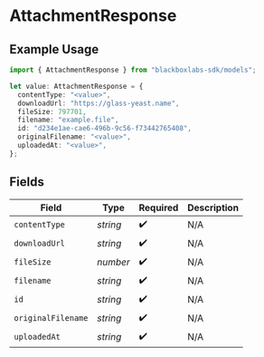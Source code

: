# AttachmentResponse

## Example Usage

```typescript
import { AttachmentResponse } from "blackboxlabs-sdk/models";

let value: AttachmentResponse = {
  contentType: "<value>",
  downloadUrl: "https://glass-yeast.name",
  fileSize: 797701,
  filename: "example.file",
  id: "d234e1ae-cae6-496b-9c56-f73442765408",
  originalFilename: "<value>",
  uploadedAt: "<value>",
};
```

## Fields

| Field              | Type               | Required           | Description        |
| ------------------ | ------------------ | ------------------ | ------------------ |
| `contentType`      | *string*           | :heavy_check_mark: | N/A                |
| `downloadUrl`      | *string*           | :heavy_check_mark: | N/A                |
| `fileSize`         | *number*           | :heavy_check_mark: | N/A                |
| `filename`         | *string*           | :heavy_check_mark: | N/A                |
| `id`               | *string*           | :heavy_check_mark: | N/A                |
| `originalFilename` | *string*           | :heavy_check_mark: | N/A                |
| `uploadedAt`       | *string*           | :heavy_check_mark: | N/A                |
